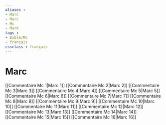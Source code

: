```yaml
---
aliases : 
- Marc
- Marc
- Mc
- Mark
tags : 
- Bible/Mc
- français
cssclass : français
---
```


# Marc

[[Commentaire Mc 1|Marc 1]]
[[Commentaire Mc 2|Marc 2]]
[[Commentaire Mc 3|Marc 3]]
[[Commentaire Mc 4|Marc 4]]
[[Commentaire Mc 5|Marc 5]]
[[Commentaire Mc 6|Marc 6]]
[[Commentaire Mc 7|Marc 7]]
[[Commentaire Mc 8|Marc 8]]
[[Commentaire Mc 9|Marc 9]]
[[Commentaire Mc 10|Marc 10]]
[[Commentaire Mc 11|Marc 11]]
[[Commentaire Mc 12|Marc 12]]
[[Commentaire Mc 13|Marc 13]]
[[Commentaire Mc 14|Marc 14]]
[[Commentaire Mc 15|Marc 15]]
[[Commentaire Mc 16|Marc 16]]
